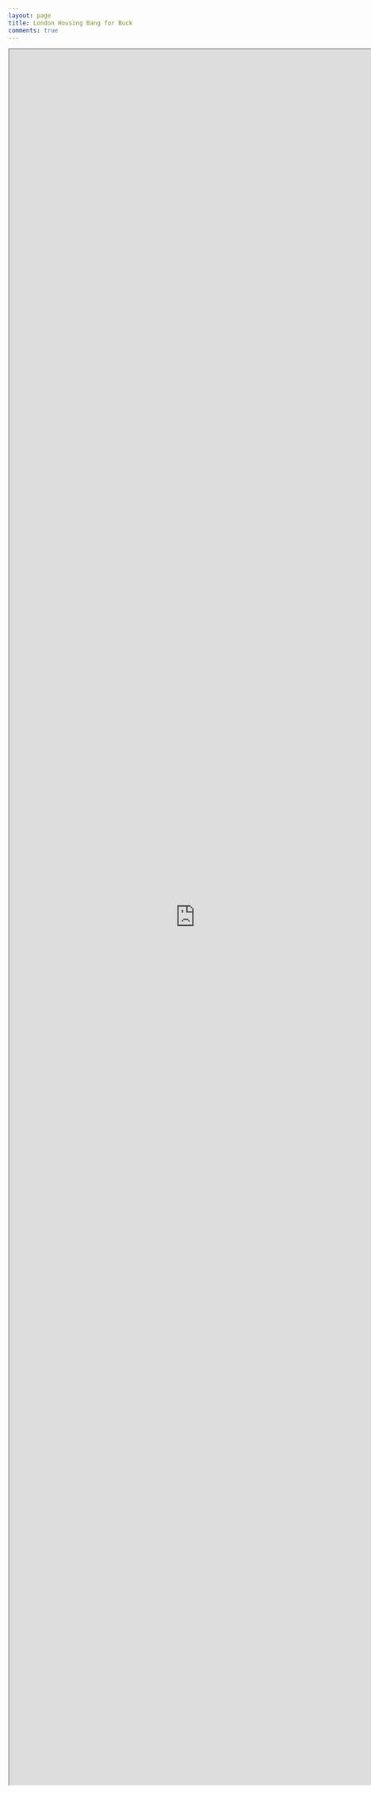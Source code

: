 ```yaml
---
layout: page
title: London Housing Bang for Buck
comments: true
---
```


<iframe width="750" height="3500" src="https://evanodell.shinyapps.io/london-housing-bang-buck/" ></iframe>
